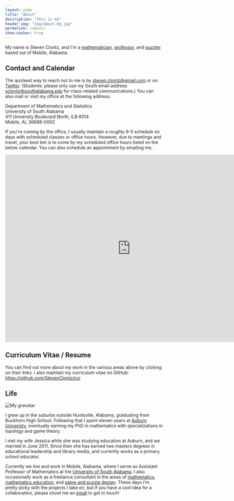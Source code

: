 ```yaml
---
layout: page
title: "About"
description: "this is me"
header-img: "img/about-bg.jpg"
permalink: /about/
show-navbar: true
---
```


My name is Steven Clontz, and I'm a
[mathematician](/math/), [professor](/teaching/),
and [puzzler](/puzzles/)
based out of Mobile, Alabama.

## Contact and Calendar

The quickest way to reach out to me is by
<steven.clontz@gmail.com> or on
[Twitter](http://twitter.com/StevenXClontz). (Students:
please only use my South email address <sclontz@southalabama.edu>
for class-related communications.) You can also mail or visit
my office at the following address.

Department of Mathematics and Statistics  
University of South Alabama  
411 University Boulevard North, ILB #314  
Mobile, AL 36688-0002

If you're coming by the office, I usually maintain a roughly 9-5 schedule on
days with scheduled classes or office hours. However, due to meetings
and travel, your best bet is to come by my scheduled office hours listed
on the below calendar. You can also schedule an appointment by emailing me.

<iframe src="https://calendar.google.com/calendar/embed?src=sclontz%40southalabama.edu&ctz=America/Chicago" style="border: 0" width="800" height="600" frameborder="0" scrolling="no"></iframe>

## Curriculum Vitae / Resume

You can find out more about my work in the various areas
above by clicking on their links. I also maintain my
curriculum vitae on GitHub:
<https://github.com/StevenClontz/cv/>.

## Life

![My gravatar](http://www.gravatar.com/avatar/2f9ecf8e56d48c8fd7adff7a8b5400bb?size=400)

I grew up in the suburbs outside Huntsville, Alabama, graduating from
Buckhorn High School. Following that I
spent eleven years at [Auburn Univeristy](http://www.auburn.edu),
eventually earning my PhD in mathematics
with specializations in topology and game theory.

I met my wife Jessica while she was studying education at Auburn, and
we married in June 2011. Since then she has earned two
masters degrees in educational leadership and library media, and currently
works as a primary school educator.

Currently we live and work in Mobile, Alabama, where
I serve as Assistant Professor of Mathematics at the
[University of South Alabama](http://southalabama.edu).
I also occasionally work as a freelance consultant in the areas of
[mathematics](/math/), [mathematics education](/teaching/),
and [game and puzzle design](/puzzles/). These days I'm pretty picky with
the projects I take on, but if you have a cool idea for a collaboration,
please shoot me an
[email](mailto:steven.clontz@gmail.com) to get in touch!
